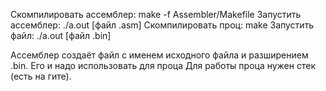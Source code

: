 Скомпилировать ассемблер: make -f Assembler/Makefile
Запустить ассемблер: ./a.out [файл .asm]
Скомпилировать проц: make
Запустить файл: ./a.out [файл .bin]

Ассемблер создаёт файл с именем исходного файла и разширением .bin. Его и надо использовать для проца
Для работы проца нужен стек (есть на гите).
